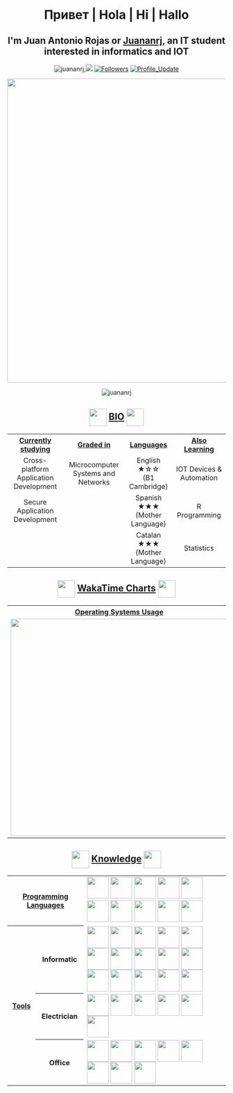 <h1 align="center">Привет | Hola | Hi | Hallo</h1>

<h2 align="center">
I'm Juan Antonio Rojas or <a href="https://github.com/juananrj" target="_blank">Juananrj</a>, an IT student interested in informatics and IOT
</h2>

<p align="center">
<img src="https://komarev.com/ghpvc/?username=juananrj" alt="juananrj"/><a href="https://github.com/juananrj/juananrj/pulse" alt="Activity">
<img src="https://img.shields.io/github/commit-activity/m/juananrj/juananrj"/></a>
<a href="https://github.com/juananrj?tab=followers"><img alt="Followers" src="https://img.shields.io/github/followers/juananrj?color=4C1&logo=github"></a>
<a href="https://github.com/juananrj/juananrj" target="_blank"><img alt="Profile_Update" src="https://img.shields.io/github/last-commit/Onededios/Onededios?label=Profile%20update&style=fflat-square"></a>
    <p align="center">
        <img src="http://www.100pies.net/Gifs/Webmasters/Banners/Banner-14.gif" width="700" >
    </p>
</p>

<p align="center">
<img src="https://github-readme-stats.vercel.app/api?username=juananrj&show_icons=true&theme=yeblu" alt="juananrj"/>
</p>


<h2 align="center">
<img src="https://img.icons8.com/nolan/64/1A6DFF/C822FF/book.png" width="40" style="vertical-align:middle">
    <span><ins>BIO</ins></span>
<img src="https://img.icons8.com/nolan/64/1A6DFF/C822FF/book.png" width="40" style="vertical-align:middle">
</h2>

<table>
    <tr>
        <th align="center"><ins>Currently studying</ins></th>
        <th align="center"><ins>Graded in</ins></th>
        <th align="center"><ins>Languages</ins></th>
        <th align="center"><ins>Also Learning</ins></th>    
    </tr>
    <tr>
        <tr>
            <td align="center">Cross-platform Application Development</td>
            <td align="center">Microcomputer Systems and Networks</td>
            <td align="center">English ★☆☆ <br/> (B1 Cambridge)</td>
            <td align="center">IOT Devices & Automation</td>
        </tr>
        <tr>
            <td align="center">Secure Application Development</td>
            <td align="center"></td>
            <td align="center">Spanish ★★★ <br/> (Mother Language)</td>
            <td align="center">R Programming</td>
        </tr>
        <tr>
            <td align="center"></td>
            <td align="center"></td>
            <td align="center">Catalan ★★★ <br/> (Mother Language)</td>
            <td align="center">Statistics</td>
        </tr>
    </tr>
</table>

<h2 align="center">
<img src="https://img.icons8.com/nolan/64/1A6DFF/C822FF/statistics.png" width="40" style="vertical-align:middle">
    <span><ins>WakaTime Charts</ins></span>
<img src="https://img.icons8.com/nolan/64/1A6DFF/C822FF/statistics.png" width="40" style="vertical-align:middle">
</h2>

<table>
    <tr>
        <th align="center"><ins>Operating Systems Usage</ins></th>
        <th align="center"><ins>Programming Languages Usage</ins></th>
    </tr>
    <tr>
        <td>
            <img src="https://wakatime.com/share/@Onededios/af3e6290-b6d5-41ec-ac7b-26badca936c3.svg" width="500">
        </td>
        <td>
            <img src="https://wakatime.com/share/@Onededios/a18436d3-9347-4309-a342-3e5f3fef689c.svg" width="500">
        </td>
    </tr>
</table>

<h2 align="center">
<img src="https://img.icons8.com/nolan/64/1A6DFF/C822FF/saving-book.png" width="40" style="vertical-align:middle">
    <span><ins>Knowledge</ins></span>
<img src="https://img.icons8.com/nolan/64/1A6DFF/C822FF/saving-book.png" width="40" style="vertical-align:middle">
</h2>

<table>
    <tr>
        <th align="center" colspan="2"><ins>Programming Languages</ins></th>
        <td>
<img src="https://img.icons8.com/nolan/64/python.png" width="50">
            <img src="https://img.icons8.com/nolan/64/javascript.png" width="50">
<img src="https://img.icons8.com/nolan/64/java-coffee-cup-logo.png" width="50">
<img src="https://img.icons8.com/color/48/null/c-sharp-logo-2.png" width="50">
<img src="https://img.icons8.com/nolan/64/console.png" width="50">
<img src="https://img.icons8.com/nolan/64/1A6DFF/C822FF/xml.png" width="50">
<img src="https://imgs.search.brave.com/1qP014C-OOh5TsasdNl24XAAsGMA1q3UgA2bNtNwIUU/rs:fit:1200:1200:1/g:ce/aHR0cHM6Ly9jZG4u/ZnJlZWJpZXN1cHBs/eS5jb20vbG9nb3Mv/bGFyZ2UvMngvanNv/bi1sb2dvLXBuZy10/cmFuc3BhcmVudC5w/bmc" width="50">
<img src="https://img.icons8.com/nolan/64/1A6DFF/C822FF/markdown.png" width="50">
<img src="https://img.icons8.com/nolan/64/1A6DFF/C822FF/php.png" width="50">
<img src="https://imgs.search.brave.com/A5bpgzXvQD-GQTQHt85HwC9SOYkh-Vi5H1zBLWjy0Ew/rs:fit:512:512:1/g:ce/aHR0cHM6Ly9jZG4u/aWNvbi1pY29ucy5j/b20vaWNvbnMyLzIx/MDcvUE5HLzUxMi9m/aWxlX3R5cGVfbGln/aHRfeWFtbF9pY29u/XzEzMDQyMS5wbmc" width="50">
        </td>
    </tr>
    <tr>
        <th align="center" rowspan="3"><ins>Tools</ins></th>
        <th>Informatic</th>
        <td>
            <img style="vertical-align:middle" src="https://img.icons8.com/nolan/64/gitlab.png" width="50">
            <img style="vertical-align:middle" src="https://img.icons8.com/nolan/64/visual-studio-code-2019.png" width="50">
            <img style="vertical-align:middle" src="https://img.icons8.com/nolan/64/unity.png" width="50">
            <img style="vertical-align:middle" src="https://img.icons8.com/nolan/64/git.png" width="50">
            <img style="vertical-align:middle"src="https://img.icons8.com/color/48/null/intellij-idea.png" width="50">
            <img style="vertical-align:middle" src="https://imgs.search.brave.com/JeSeJawC8YF9VmB6q3ES9l3UIJ374lj8-wAaNEDZpBs/rs:fit:512:512:1/g:ce/aHR0cHM6Ly9jZG4u/aWNvbi1pY29ucy5j/b20vaWNvbnMyLzE1/MDgvUE5HLzUxMi9t/b2RlbGlvXzEwMzgx/MS5wbmc" width="50">
            <img style="vertical-align:middle" src="https://imgs.search.brave.com/ePxobQIpxQRORw5pl-WlRtTJqjUrre6LFUCpBIGk4WU/rs:fit:512:512:1/g:ce/aHR0cDovL2ljb25z/Lmljb25hcmNoaXZl/LmNvbS9pY29ucy9h/bGVjaXZlL2ZsYXR3/b2tlbi81MTIvQXBw/cy1EaWEtaWNvbi5w/bmc" width="50">
            <img style="vertical-align:middle" src="https://imgs.search.brave.com/FF_OhyeOcFyDutioSlqItPaxLICYHOiPTZyEwJ3HhNM/rs:fit:512:512:1/g:ce/aHR0cHM6Ly93d3cu/c2Vla2ljb24uY29t/L2ZyZWUtaWNvbi1k/b3dubG9hZC90YWln/YS1pY29uXzEucG5n" width="50">
            <img style="vertical-align:middle" src="https://imgs.search.brave.com/ZwTXB3USvUh2GFoM5mJwwgbIhSDuZAuKXEJilgClBcE/rs:fit:320:234:1/g:ce/aHR0cHM6Ly8xLmJw/LmJsb2dzcG90LmNv/bS8tN1dSYXh0WjBK/RDgvWUJ2c3ZuY0Rf/cEkvQUFBQUFBQUFB/TTAvMmdXa1hSaHot/b28tZXB4M1pEUlE1/ZG8yZTNKb3djck93/Q0xjQkdBc1lIUS93/MzIwLWgyMzQvSUNf/MTcwNjIxLTAzNDUz/Ny5wbmc" width="50">
            <img style="vertical-align:middle" src="https://img.icons8.com/nolan/64/github.png" width="50">
            <img style="vertical-align:middle" src="https://img.icons8.com/nolan/64/wordpress.png" width="50">
            <img style="vertical-align:middle" src="https://imgs.search.brave.com/7dmnR0uIAa9QOA4tCq8DRCAwogU4zHITP5RJrrb69OE/rs:fit:512:512:1/g:ce/aHR0cHM6Ly9jZG4y/Lmljb25maW5kZXIu/Y29tL2RhdGEvaWNv/bnMvcGFjazEtYmFj/by1mbHVycnktaWNv/bnMtc3R5bGUvNTEy/L1hBTVBQLnBuZw" width="50">
            <img style="vertical-align:middle" src="https://img.icons8.com/nolan/64/1A6DFF/C822FF/docker.png" width="50">
            <img style="vertical-align:middle" src="https://img.icons8.com/nolan/64/1A6DFF/C822FF/arduino.png" width="50">
            <img style="vertical-align:middle" src="https://img.icons8.com/nolan/64/1A6DFF/C822FF/virtualbox.png" width="50">
        </td>
    </tr>
    <tr>
        <th>Electrician</th>
        <td>
            <img style="vertical-align:middle" src="https://img.icons8.com/nolan/64/autocad.png" width="50">
            <img style="vertical-align:middle" src="https://imgs.search.brave.com/rJicaIFUwiXXMNB1KJCqFwWnx8cW4VN7W1Xhf_XDzto/rs:fit:256:256:1/g:ce/aHR0cHM6Ly9pMS53/cC5jb20vZG93bmxv/YWRseWlyLmNvbS93/cC1jb250ZW50L3Vw/bG9hZHMvMjAyMS8w/My9USUEtUG9ydGFs/LTE2LnBuZz9maXQ9/MjU2JTJDMjU2JnNz/bD0x" width="50">
            <img style="vertical-align:middle" src="https://imgs.search.brave.com/mtUSVSy76Hgn8mwaNPLglFHIEH0j_suAdLSauyBRruY/rs:fit:1200:1200:1/g:ce/aHR0cHM6Ly93d3cu/YXN0dXJlc2VsZWMu/Y29tL3VkZWNvbnRy/b2xfZGF0b3MvRmls/ZU1hbmFnZXIvRXBs/YW4tbG9nby5zdmcu/cG5n" width="50">
            <img style="vertical-align:middle" src="https://imgs.search.brave.com/kWXoJ9baVDEHWsku1W5bAvVralxetsJa0GjKDYfcRXc/rs:fit:605:601:1/g:ce/aHR0cHM6Ly9tYXRl/cmlhbC5hZGxpbmt0/ZWNoLmNvbS9lbi9V/cGxvYWQvRGF0YV9B/Y3F1aXNpdGlvbl9E/QVFfU29mdHdhcmVf/VXRpbGl0eTE5MDcw/OTAxMDUzMzkxMTQz/L2xhYnZpZXctaWNv/bi5wbmc" width="50">
            <img style="vertical-align:middle" src="https://imgs.search.brave.com/JlKQJnNOulMGKXNWZZPZu5UDd7ZaQpeJtP2-0oKvmGQ/rs:fit:384:384:1/g:ce/aHR0cDovL2JlbmF6/aXphLWluZ2VuaWVy/aWUuY29tL3dwLWNv/bnRlbnQvdXBsb2Fk/cy8yMDE5LzExL0RJ/QUx1eC1ldm8tbG9n/by1BcHAtQ29weXJp/Z2h0LURJQUwucG5n" width="50">
            <img style="vertical-align:middle" src="https://img.icons8.com/nolan/64/1A6DFF/C822FF/autodesk-revit.png" width="50">
        </td>
    </tr>
    <tr>
        <th>Office</th>
        <td>
            <img style="vertical-align:middle" src="https://img.icons8.com/fluency/48/null/libre-office-draw.png" width="50">
            <img style="vertical-align:middle" src="https://img.icons8.com/fluency/48/null/libre-office-calc.png" width="50">
            <img style="vertical-align:middle" src="https://img.icons8.com/fluency/48/null/libre-office-base.png" width="50">
            <img style="vertical-align:middle" src="https://img.icons8.com/fluency/48/null/libre-office-impress.png" width="50">
            <img style="vertical-align:middle" src="https://img.icons8.com/fluency/48/null/libre-office-writer.png" width="50">
            <img style="vertical-align:middle" src="https://img.icons8.com/color/48/null/microsoft-office-2019.png" width="50">
            <img style="vertical-align:middle" src="https://img.icons8.com/nolan/64/google-drive.png" width="50">
            <img style="vertical-align:middle" src="https://img.icons8.com/nolan/64/gimp.png" width="50">
        </td>
    </tr>
</table>
